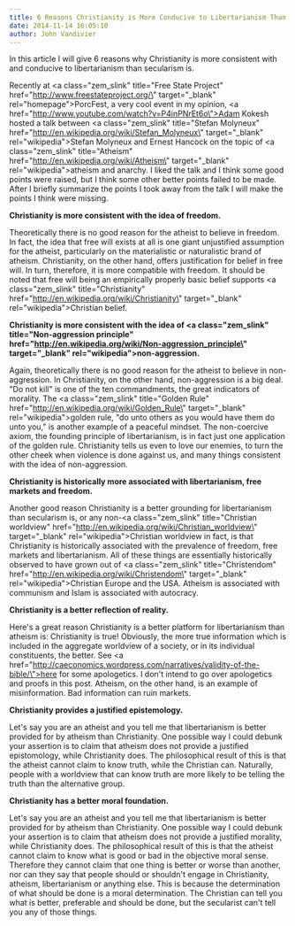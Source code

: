 ```yaml
---
title: 6 Reasons Christianity is More Conducive to Libertarianism Than Secularism
date: 2014-11-14 16:05:10
author: John Vandivier
---
```




In this article I will give 6 reasons why Christianity is more consistent with and conducive to libertarianism than secularism is.

Recently at <a class=\"zem_slink\" title=\"Free State Project\" href=\"http://www.freestateproject.org/\" target=\"_blank\" rel=\"homepage\">PorcFest</a>, a very cool event in my opinion, <a href=\"http://www.youtube.com/watch?v=P4inPNrEt6o\">Adam Kokesh hosted a talk</a> between <a class=\"zem_slink\" title=\"Stefan Molyneux\" href=\"http://en.wikipedia.org/wiki/Stefan_Molyneux\" target=\"_blank\" rel=\"wikipedia\">Stefan Molyneux</a> and Ernest Hancock on the topic of <a class=\"zem_slink\" title=\"Atheism\" href=\"http://en.wikipedia.org/wiki/Atheism\" target=\"_blank\" rel=\"wikipedia\">atheism</a> and anarchy. I liked the talk and I think some good points were raised, but I think some other better points failed to be made. After I briefly summarize the points I took away from the talk I will make the points I think were missing.

<strong>Christianity is more consistent with the idea of freedom.</strong>

Theoretically there is no good reason for the atheist to believe in freedom. In fact, the idea that free will exists at all is one giant unjustified assumption for the atheist, particularly on the materialistic or naturalistic brand of atheism. Christianity, on the other hand, offers justification for belief in free will. In turn, therefore, it is more compatible with freedom. It should be noted that free will being an empirically properly basic belief supports <a class=\"zem_slink\" title=\"Christianity\" href=\"http://en.wikipedia.org/wiki/Christianity\" target=\"_blank\" rel=\"wikipedia\">Christian belief</a>.

<strong>Christianity is more consistent with the idea of <a class=\"zem_slink\" title=\"Non-aggression principle\" href=\"http://en.wikipedia.org/wiki/Non-aggression_principle\" target=\"_blank\" rel=\"wikipedia\">non-aggression</a>.</strong>

Again, theoretically there is no good reason for the atheist to believe in non-aggression. In Christianity, on the other hand, non-aggression is a big deal. \"Do not kill\" is one of the ten commandments, the great indicators of morality. The <a class=\"zem_slink\" title=\"Golden Rule\" href=\"http://en.wikipedia.org/wiki/Golden_Rule\" target=\"_blank\" rel=\"wikipedia\">golden rule</a>, \"do unto others as you would have them do unto you,\" is another example of a peaceful mindset. The non-coercive axiom, the founding principle of libertarianism, is in fact just one application of the golden rule. Christianity tells us even to love our enemies, to turn the other cheek when violence is done against us, and many things consistent with the idea of non-aggression.

<strong>Christianity is historically more associated with libertarianism, free markets and freedom.</strong>

Another good reason Christianity is a better grounding for libertarianism than secularism is, or any non-<a class=\"zem_slink\" title=\"Christian worldview\" href=\"http://en.wikipedia.org/wiki/Christian_worldview\" target=\"_blank\" rel=\"wikipedia\">Christian worldview</a> in fact, is that Christianity is historically associated with the prevalence of freedom, free markets and libertarianism. All of these things are essentially historically observed to have grown out of <a class=\"zem_slink\" title=\"Christendom\" href=\"http://en.wikipedia.org/wiki/Christendom\" target=\"_blank\" rel=\"wikipedia\">Christian Europe</a> and the USA. Atheism is associated with communism and Islam is associated with autocracy.

<strong>Christianity is a better reflection of reality.</strong>

Here's a great reason Christianity is a better platform for libertarianism than atheism is: Christianity is true! Obviously, the more true information which is included in the aggregate worldview of a society, or in its individual constituents, the better. See <a href=\"http://caeconomics.wordpress.com/narratives/validity-of-the-bible/\">here</a> for some apologetics. I don't intend to go over apologetics and proofs in this post. Atheism, on the other hand, is an example of misinformation. Bad information can ruin markets.

<strong>Christianity provides a justified epistemology.</strong>

Let's say you are an atheist and you tell me that libertarianism is better provided for by atheism than Christianity. One possible way I could debunk your assertion is to claim that atheism does not provide a justified epistomology, while Christianity does. The philosophical result of this is that the atheist cannot claim to know truth, while the Christian can. Naturally, people with a worldview that can know truth are more likely to be telling the truth than the alternative group.

<strong>Christianity has a better moral foundation.</strong>

Let's say you are an atheist and you tell me that libertarianism is better provided for by atheism than Christianity. One possible way I could debunk your assertion is to claim that atheism does not provide a justified morality, while Christianity does. The philosophical result of this is that the atheist cannot claim to know what is good or bad in the objective moral sense. Therefore they cannot claim that one thing is better or worse than another, nor can they say that people should or shouldn't engage in Christianity, atheism, libertarianism or anything else. This is because the determination of what should be done is a moral determination. The Christian can tell you what is better, preferable and should be done, but the secularist can't tell you any of those things.